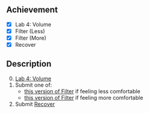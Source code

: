 ## Achievement

- [x] Lab 4: Volume
- [x] Filter (Less)
- [x] Filter (More)
- [x] Recover

## Description

0. [Lab 4: Volume](https://cs50.harvard.edu/x/2022/labs/4/)
1. Submit one of:
   - [this version of Filter](https://cs50.harvard.edu/x/2022/psets/4/filter/less/) if feeling less comfortable
   - [this version of Filter](https://cs50.harvard.edu/x/2022/psets/4/filter/more/) if feeling more comfortable
2. Submit [Recover](https://cs50.harvard.edu/x/2022/psets/4/recover/)
